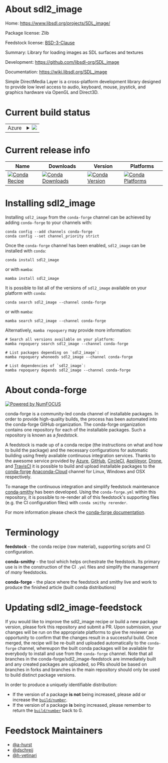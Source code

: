 About sdl2_image
================

Home: https://www.libsdl.org/projects/SDL_image/

Package license: Zlib

Feedstock license: [BSD-3-Clause](https://github.com/conda-forge/sdl2_image-feedstock/blob/main/LICENSE.txt)

Summary: Library for loading images as SDL surfaces and textures

Development: https://github.com/libsdl-org/SDL_image

Documentation: https://wiki.libsdl.org/SDL_image

Simple DirectMedia Layer is a cross-platform development library designed to
provide low level access to audio, keyboard, mouse, joystick, and graphics
hardware via OpenGL and Direct3D.


Current build status
====================


<table>
    
  <tr>
    <td>Azure</td>
    <td>
      <details>
        <summary>
          <a href="https://dev.azure.com/conda-forge/feedstock-builds/_build/latest?definitionId=5308&branchName=main">
            <img src="https://dev.azure.com/conda-forge/feedstock-builds/_apis/build/status/sdl2_image-feedstock?branchName=main">
          </a>
        </summary>
        <table>
          <thead><tr><th>Variant</th><th>Status</th></tr></thead>
          <tbody><tr>
              <td>linux_64</td>
              <td>
                <a href="https://dev.azure.com/conda-forge/feedstock-builds/_build/latest?definitionId=5308&branchName=main">
                  <img src="https://dev.azure.com/conda-forge/feedstock-builds/_apis/build/status/sdl2_image-feedstock?branchName=main&jobName=linux&configuration=linux%20linux_64_" alt="variant">
                </a>
              </td>
            </tr><tr>
              <td>osx_64</td>
              <td>
                <a href="https://dev.azure.com/conda-forge/feedstock-builds/_build/latest?definitionId=5308&branchName=main">
                  <img src="https://dev.azure.com/conda-forge/feedstock-builds/_apis/build/status/sdl2_image-feedstock?branchName=main&jobName=osx&configuration=osx%20osx_64_" alt="variant">
                </a>
              </td>
            </tr><tr>
              <td>osx_arm64</td>
              <td>
                <a href="https://dev.azure.com/conda-forge/feedstock-builds/_build/latest?definitionId=5308&branchName=main">
                  <img src="https://dev.azure.com/conda-forge/feedstock-builds/_apis/build/status/sdl2_image-feedstock?branchName=main&jobName=osx&configuration=osx%20osx_arm64_" alt="variant">
                </a>
              </td>
            </tr><tr>
              <td>win_64</td>
              <td>
                <a href="https://dev.azure.com/conda-forge/feedstock-builds/_build/latest?definitionId=5308&branchName=main">
                  <img src="https://dev.azure.com/conda-forge/feedstock-builds/_apis/build/status/sdl2_image-feedstock?branchName=main&jobName=win&configuration=win%20win_64_" alt="variant">
                </a>
              </td>
            </tr>
          </tbody>
        </table>
      </details>
    </td>
  </tr>
</table>

Current release info
====================

| Name | Downloads | Version | Platforms |
| --- | --- | --- | --- |
| [![Conda Recipe](https://img.shields.io/badge/recipe-sdl2_image-green.svg)](https://anaconda.org/conda-forge/sdl2_image) | [![Conda Downloads](https://img.shields.io/conda/dn/conda-forge/sdl2_image.svg)](https://anaconda.org/conda-forge/sdl2_image) | [![Conda Version](https://img.shields.io/conda/vn/conda-forge/sdl2_image.svg)](https://anaconda.org/conda-forge/sdl2_image) | [![Conda Platforms](https://img.shields.io/conda/pn/conda-forge/sdl2_image.svg)](https://anaconda.org/conda-forge/sdl2_image) |

Installing sdl2_image
=====================

Installing `sdl2_image` from the `conda-forge` channel can be achieved by adding `conda-forge` to your channels with:

```
conda config --add channels conda-forge
conda config --set channel_priority strict
```

Once the `conda-forge` channel has been enabled, `sdl2_image` can be installed with `conda`:

```
conda install sdl2_image
```

or with `mamba`:

```
mamba install sdl2_image
```

It is possible to list all of the versions of `sdl2_image` available on your platform with `conda`:

```
conda search sdl2_image --channel conda-forge
```

or with `mamba`:

```
mamba search sdl2_image --channel conda-forge
```

Alternatively, `mamba repoquery` may provide more information:

```
# Search all versions available on your platform:
mamba repoquery search sdl2_image --channel conda-forge

# List packages depending on `sdl2_image`:
mamba repoquery whoneeds sdl2_image --channel conda-forge

# List dependencies of `sdl2_image`:
mamba repoquery depends sdl2_image --channel conda-forge
```


About conda-forge
=================

[![Powered by
NumFOCUS](https://img.shields.io/badge/powered%20by-NumFOCUS-orange.svg?style=flat&colorA=E1523D&colorB=007D8A)](https://numfocus.org)

conda-forge is a community-led conda channel of installable packages.
In order to provide high-quality builds, the process has been automated into the
conda-forge GitHub organization. The conda-forge organization contains one repository
for each of the installable packages. Such a repository is known as a *feedstock*.

A feedstock is made up of a conda recipe (the instructions on what and how to build
the package) and the necessary configurations for automatic building using freely
available continuous integration services. Thanks to the awesome service provided by
[Azure](https://azure.microsoft.com/en-us/services/devops/), [GitHub](https://github.com/),
[CircleCI](https://circleci.com/), [AppVeyor](https://www.appveyor.com/),
[Drone](https://cloud.drone.io/welcome), and [TravisCI](https://travis-ci.com/)
it is possible to build and upload installable packages to the
[conda-forge](https://anaconda.org/conda-forge) [Anaconda-Cloud](https://anaconda.org/)
channel for Linux, Windows and OSX respectively.

To manage the continuous integration and simplify feedstock maintenance
[conda-smithy](https://github.com/conda-forge/conda-smithy) has been developed.
Using the ``conda-forge.yml`` within this repository, it is possible to re-render all of
this feedstock's supporting files (e.g. the CI configuration files) with ``conda smithy rerender``.

For more information please check the [conda-forge documentation](https://conda-forge.org/docs/).

Terminology
===========

**feedstock** - the conda recipe (raw material), supporting scripts and CI configuration.

**conda-smithy** - the tool which helps orchestrate the feedstock.
                   Its primary use is in the construction of the CI ``.yml`` files
                   and simplify the management of *many* feedstocks.

**conda-forge** - the place where the feedstock and smithy live and work to
                  produce the finished article (built conda distributions)


Updating sdl2_image-feedstock
=============================

If you would like to improve the sdl2_image recipe or build a new
package version, please fork this repository and submit a PR. Upon submission,
your changes will be run on the appropriate platforms to give the reviewer an
opportunity to confirm that the changes result in a successful build. Once
merged, the recipe will be re-built and uploaded automatically to the
`conda-forge` channel, whereupon the built conda packages will be available for
everybody to install and use from the `conda-forge` channel.
Note that all branches in the conda-forge/sdl2_image-feedstock are
immediately built and any created packages are uploaded, so PRs should be based
on branches in forks and branches in the main repository should only be used to
build distinct package versions.

In order to produce a uniquely identifiable distribution:
 * If the version of a package **is not** being increased, please add or increase
   the [``build/number``](https://docs.conda.io/projects/conda-build/en/latest/resources/define-metadata.html#build-number-and-string).
 * If the version of a package **is** being increased, please remember to return
   the [``build/number``](https://docs.conda.io/projects/conda-build/en/latest/resources/define-metadata.html#build-number-and-string)
   back to 0.

Feedstock Maintainers
=====================

* [@a-hurst](https://github.com/a-hurst/)
* [@dschreij](https://github.com/dschreij/)
* [@h-vetinari](https://github.com/h-vetinari/)

